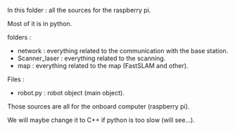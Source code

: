 In this folder : all the sources for the raspberry pi.

Most of it is in python.

folders :
  - network : everything related to the communication with the base station.
  - Scanner_laser : everything related to the scanning.
  - map : everything related to the map (FastSLAM and other).

Files :
  - robot.py : robot object (main object).
	
Those sources are all for the onboard computer (raspberry pi).

We will maybe change it to C++ if python is too slow (will see...).

